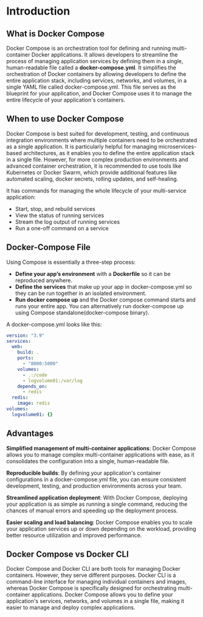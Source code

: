# Introduction

## What is Docker Compose

Docker Compose is an orchestration tool for defining and running multi-container Docker applications. It allows developers to streamline the process of managing application services by defining them in a single, human-readable file called a **docker-compose.yml**. It simplifies the orchestration of Docker containers by allowing developers to define the entire application stack, including services, networks, and volumes, in a single YAML file called docker-compose.yml. This file serves as the blueprint for your application, and Docker Compose uses it to manage the entire lifecycle of your application's containers.

## When to use Docker Compose

Docker Compose is best suited for development, testing, and continuous integration environments where multiple containers need to be orchestrated as a single application. It is particularly helpful for managing microservices-based architectures, as it enables you to define the entire application stack in a single file. However, for more complex production environments and advanced container orchestration, it is recommended to use tools like Kubernetes or Docker Swarm, which provide additional features like automated scaling, docker secrets, rolling updates, and self-healing.

It has commands for managing the whole lifecycle of your multi-service application:

- Start, stop, and rebuild services
- View the status of running services
- Stream the log output of running services
- Run a one-off command on a service

## Docker-Compose File

Using Compose is essentially a three-step process:

- **Define your app’s environment** with a **Dockerfile** so it can be reproduced anywhere.
- **Define the services** that make up your app in docker-compose.yml so they can be run together in an isolated environment.
- **Run docker compose up** and the Docker compose command starts and runs your entire app. You can alternatively run docker-compose up using Compose standalone(docker-compose binary).

A docker-compose.yml looks like this:

``` yaml
version: "3.9"
services:
  web:
    build: .
    ports:
      - "8000:5000"
    volumes:
      - .:/code
      - logvolume01:/var/log
    depends_on:
      - redis
  redis:
    image: redis
volumes:
  logvolume01: {}
```

## Advantages

**Simplified management of multi-container applications**: Docker Compose allows you to manage complex multi-container applications with ease, as it consolidates the configuration into a single, human-readable file.
  
**Reproducible builds**: By defining your application's container configurations in a docker-compose.yml file, you can ensure consistent development, testing, and production environments across your team.

**Streamlined application deployment**: With Docker Compose, deploying your application is as simple as running a single command, reducing the chances of manual errors and speeding up the deployment process.

**Easier scaling and load balancing**: Docker Compose enables you to scale your application services up or down depending on the workload, providing better resource utilization and improved performance.

## Docker Compose vs Docker CLI

Docker Compose and Docker CLI are both tools for managing Docker containers. However, they serve different purposes. Docker CLI is a command-line interface for managing individual containers and images, whereas Docker Compose is specifically designed for orchestrating multi-container applications. Docker Compose allows you to define your application's services, networks, and volumes in a single file, making it easier to manage and deploy complex applications.